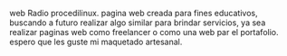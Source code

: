 web Radio procedilinux.
pagina web creada para fines educativos, buscando a futuro realizar algo similar para brindar servicios, 
ya sea realizar paginas web como freelancer o como una web par el portafolio.
espero que les guste mi maquetado artesanal.
